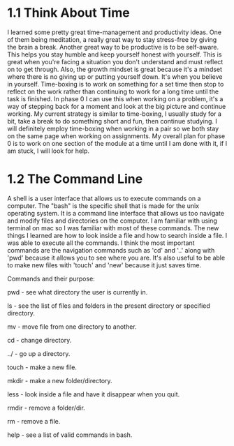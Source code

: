 # 1.1 Think About Time

I learned some pretty great time-management and productivity ideas. One of them being meditation, a really great way to stay stress-free by giving the brain a break. Another great way to be productive is to be self-aware. This helps you stay humble and keep yourself honest with yourself. This is great when you're facing a situation you don't understand and must reflect on to get through. Also, the growth mindset is great because it's a mindset where there is no giving up or putting yourself down. It's when you believe in yourself. Time-boxing is to work on something for a set time then stop to reflect on the work rather than continuing to work for a long time until the task is finished. In phase 0 I can use this when working on a problem, it's a way of stepping back for a moment and look at the big picture and continue working. My current strategy is similar to time-boxing, I usually study for a bit, take a break to do something short and fun, then continue studying. I will definitely employ time-boxing when working in a pair so we both stay on the same page when working on assignments. My overall plan for phase 0 is to work on one section of the module at a time until I am done with it, if I am stuck, I will look for help. 

# 1.2 The Command Line

A shell is a user interface that allows us to execute commands on a computer. The "bash" is the specific shell that is made for the unix operating system. It is a command line interface that allows us too navigate and modify files and directories on the computer. I am familiar with using terminal on mac so I was familiar with most of these commands. The new things I learned are how to look inside a file and how to search inside a file. I was able to execute all the commands. I think the most important commands are the navigation commands such as 'cd' and '..' along with 'pwd' because it allows you to see where you are. It's also useful to be able to make new files with 'touch' and 'new' because it just saves time.

Commands and their purpose:

pwd - see what directory the user is currently in.

ls - see the list of files and folders in the present directory or specified directory.

mv - move file from one directory to another.

cd - change directory.

../ - go up a directory.

touch - make a new file.

mkdir - make a new folder/directory.

less - look inside a file and have it disappear when you quit.

rmdir - remove a folder/dir.

rm - remove a file.

help - see a list of valid commands in bash.